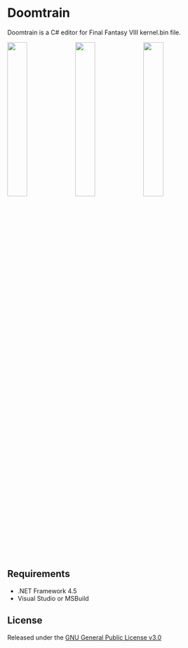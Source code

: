 # Doomtrain
Doomtrain is a C# editor for Final Fantasy VIII kernel.bin file.

<img src="https://cloud.githubusercontent.com/assets/5892410/15762481/53bb82ee-291e-11e6-9520-de8d98f4bc3e.jpg" width="30%"></img> <img src="https://cloud.githubusercontent.com/assets/5892410/15762491/5a67aa46-291e-11e6-8871-925da2ff28cc.jpg" width="30%"></img> <img src="https://cloud.githubusercontent.com/assets/5892410/15762495/60f79952-291e-11e6-9fbc-5fa671176504.jpg" width="30%"></img> 

## Requirements
- .NET Framework 4.5
- Visual Studio or MSBuild

## License
Released under the [GNU General Public License v3.0](http://choosealicense.com/licenses/gpl-3.0/)
